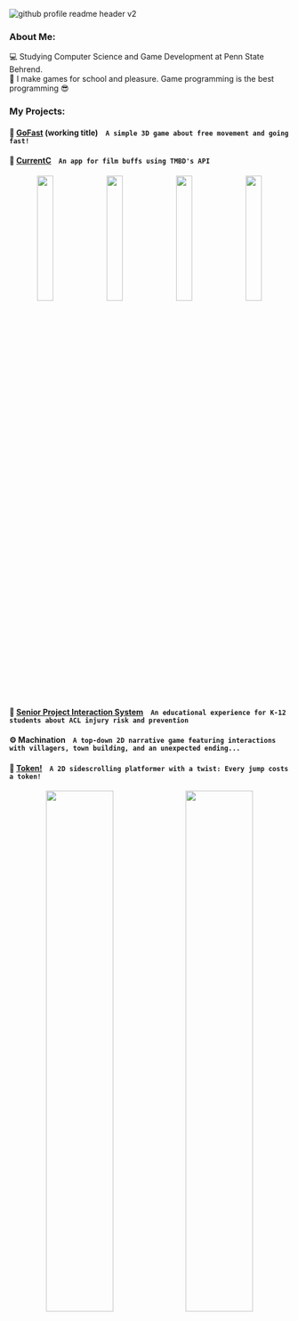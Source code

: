 ![github profile readme header v2](https://user-images.githubusercontent.com/80341037/153534846-d16c6db7-7c50-47e6-85fd-7dad643c9723.png)
<!-- ![github profile readme header](https://user-images.githubusercontent.com/80341037/153534787-f9773b23-61cf-401a-9c1b-bae7c90e48ba.png) -->

<!-- <h1 align = "center"> Hi, I'm Colin. </h1> -->

### About Me:
:computer: Studying Computer Science and Game Development at Penn State Behrend. <br>
:space_invader: I make games for school and pleasure. Game programming is the best programming :sunglasses: <br>


### My Projects:

<!--
#### :emoji: Title &nbsp;&nbsp; ``` Description ```
<div align="center">
  <img src="" width="49%">
  <img src="" width="49%">
</div>
-->

#### 🚀 [GoFast](https://github.com/colinabarry/GoFast) (working title) &nbsp;&nbsp; ``` A simple 3D game about free movement and going fast! ```
<div align="center">
<!--   <img src="" width="49%"> -->
<!--   <img src="" width="49%"> -->
</div>


#### 🎥 [CurrentC](https://github.com/colinabarry/currentc) &nbsp;&nbsp; ``` An app for film buffs using TMBD's API ```
<div align="center">
  <img src="https://github.com/colinabarry/colinabarry/assets/80341037/6b5c4cf1-aa9b-42c6-b281-b99b5c0978a6" width="24%">
  <img src="https://github.com/colinabarry/colinabarry/assets/80341037/750add3c-9ca9-4c5e-aa78-301d1816a8f6" width="24%">
  <img src="https://github.com/colinabarry/colinabarry/assets/80341037/01bb237f-d4fc-4ad8-801d-96cc4e0e4a89" width="24%">
  <img src="https://github.com/colinabarry/colinabarry/assets/80341037/0266b8d2-fbc4-4ad7-a5ea-ed6e9c35dd26" width="24%">
</div>


#### 🦵 [Senior Project Interaction System](https://github.com/colinabarry/Interaction-System) &nbsp;&nbsp; ``` An educational experience for K-12 students about ACL injury risk and prevention ```
<div align="center">
<!--   <img src="" width="49%"> -->
<!--   <img src="" width="49%"> -->
</div>


#### ⚙️ Machination &nbsp;&nbsp; ``` A top-down 2D narrative game featuring interactions with villagers, town building, and an unexpected ending... ```
<div align="center">
<!--   <img src="" width="49%"> -->
<!--   <img src="" width="49%"> -->
</div>


#### 📀 [Token!](https://github.com/colinabarry/Token-Remake) &nbsp;&nbsp; ``` A 2D sidescrolling platformer with a twist: Every jump costs a token! ```
<div align="center">
  <img src="https://user-images.githubusercontent.com/80341037/153512028-8a246f09-006a-4502-8784-21e23f3ebb27.gif" width="49%">
  <img src="https://user-images.githubusercontent.com/80341037/153533791-c9d89bb4-b446-49a7-8e66-b6901f166d28.gif" width="49%"/>
</div>
  
<!-- ![token_l1_demo03](https://user-images.githubusercontent.com/80341037/153512028-8a246f09-006a-4502-8784-21e23f3ebb27.gif)
![token_l2_demo1](https://user-images.githubusercontent.com/80341037/153533791-c9d89bb4-b446-49a7-8e66-b6901f166d28.gif) -->



